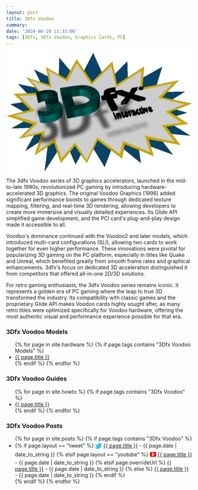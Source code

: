 ```yaml
---
layout: post
title: 3Dfx Voodoo
summary: 
date: '2024-08-29 11:33:00'
tags: [3Dfx, 3Dfx Voodoo, Graphics Cards, PC]
---
```


![3Dfx Original Logo](/img/hardware/3dfx-original-logo-design.png)

The 3dfx Voodoo series of 3D graphics accelerators, launched in the mid-to-late 1990s, revolutionized PC gaming by introducing hardware-accelerated 3D graphics. The original Voodoo Graphics (1996) added significant performance boosts to games through dedicated texture mapping, filtering, and real-time 3D rendering, allowing developers to create more immersive and visually detailed experiences. Its Glide API simplified game development, and the PCI card's plug-and-play design made it accessible to all.

Voodoo's dominance continued with the Voodoo2 and later models, which introduced multi-card configurations (SLI), allowing two cards to work together for even higher performance. These innovations were pivotal for popularizing 3D gaming on the PC platform, especially in titles like Quake and Unreal, which benefited greatly from smooth frame rates and graphical enhancements. 3dfx's focus on dedicated 3D acceleration distinguished it from competitors that offered all-in-one 2D/3D solutions.

For retro gaming enthusiasts, the 3dfx Voodoo series remains iconic. It represents a golden era of PC gaming where the leap to true 3D transformed the industry. Its compatibility with classic games and the proprietary Glide API makes Voodoo cards highly sought after, as many retro titles were optimized specifically for Voodoo hardware, offering the most authentic visual and performance experience possible for that era.

### 3Dfx Voodoo Models

<ul>
  {% for page in site.hardware %}
  {% if page.tags contains "3Dfx Voodoo Models" %}
  <li>
      <a href="{{ page.url }}">{{ page.title }}</a>
  </li>
  {% endif %}
  {% endfor %}
</ul>

### 3Dfx Voodoo Guides

<ul>
  {% for page in site.howto %}
  {% if page.tags contains "3Dfx Voodoo" %}
  <li>
      <a href="{{ page.url }}">{{ page.title }}</a>
  </li>
  {% endif %}
  {% endfor %}
</ul>

### 3Dfx Voodoo Posts

  <ul>
  {% for page in site.posts %}
    {% if page.tags contains "3Dfx Voodoo" %}
    <li>
      {% if page.layout == "tweet" %}
        <img src="/img/layout/twitter-icon.png" style="display: inline-block; vertical-align:middle;" />
        <!--<a target="_blank" href="https://twitter.com/jamesfmackenzie/status/{{ page.tweetId }}">{{ page.title }}</a> - {{ page.date | date_to_string }} -->
        <a href="{{ page.url }}">{{ page.title }}</a> - {{ page.date | date_to_string }}
      {% elsif page.layout == "youtube" %}
        <img src="/img/layout/youtube-icon.png" style="display: inline-block; vertical-align:middle;" />
        <!-- <a target="_blank" href="https://youtu.be/{{ page.videoId }}">{{ page.title }}</a> - {{ page.date | date_to_string }} -->
      <a href="{{ page.url }}">{{ page.title }}</a> - {{ page.date | date_to_string }}
      {% elsif page.overrideUrl %} 
        <a target="_blank" href="{{ page.overrideUrl }}">{{ page.title }}</a> - {{ page.date | date_to_string }}
      {% else %}
        <a href="{{ page.url }}">{{ page.title }}</a> - {{ page.date | date_to_string }}
      {% endif %}
    </li>
    {% endif %}
    {% endfor %}
  </ul>